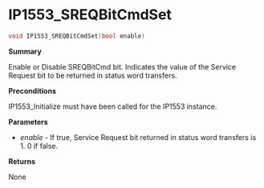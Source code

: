 # IP1553_SREQBitCmdSet

```c
void IP1553_SREQBitCmdSet(bool enable)
```

**Summary**

Enable or Disable SREQBitCmd bit. Indicates the value of the Service Request bit to be returned in status word transfers.

**Preconditions**

IP1553_Initialize must have been called for the IP1553 instance.

**Parameters**

* *enable* - If true, Service Request bit returned in status word transfers is 1. 0 if false.

**Returns**

None


